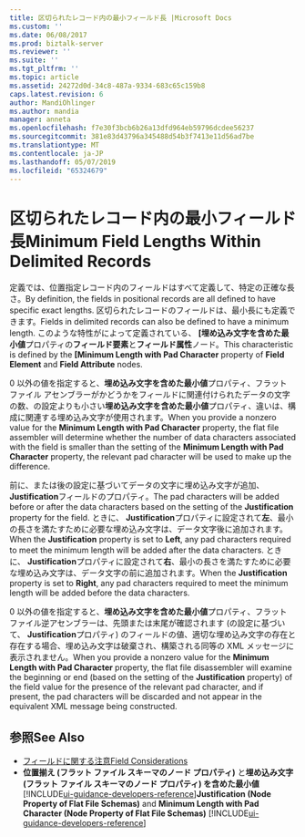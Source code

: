 ```yaml
---
title: 区切られたレコード内の最小フィールド長 |Microsoft Docs
ms.custom: ''
ms.date: 06/08/2017
ms.prod: biztalk-server
ms.reviewer: ''
ms.suite: ''
ms.tgt_pltfrm: ''
ms.topic: article
ms.assetid: 24272d0d-34c8-487a-9334-683c65c159b8
caps.latest.revision: 6
author: MandiOhlinger
ms.author: mandia
manager: anneta
ms.openlocfilehash: f7e30f3bcb6b26a13dfd964eb59796dcdee56237
ms.sourcegitcommit: 381e83d43796a345488d54b3f7413e11d56ad7be
ms.translationtype: MT
ms.contentlocale: ja-JP
ms.lasthandoff: 05/07/2019
ms.locfileid: "65324679"
---
```

# <a name="minimum-field-lengths-within-delimited-records"></a><span data-ttu-id="7a336-102">区切られたレコード内の最小フィールド長</span><span class="sxs-lookup"><span data-stu-id="7a336-102">Minimum Field Lengths Within Delimited Records</span></span>
<span data-ttu-id="7a336-103">定義では、位置指定レコード内のフィールドはすべて定義して、特定の正確な長さ。</span><span class="sxs-lookup"><span data-stu-id="7a336-103">By definition, the fields in positional records are all defined to have specific exact lengths.</span></span> <span data-ttu-id="7a336-104">区切られたレコードのフィールドは、最小長にも定義できます。</span><span class="sxs-lookup"><span data-stu-id="7a336-104">Fields in delimited records can also be defined to have a minimum length.</span></span> <span data-ttu-id="7a336-105">このような特性がによって定義されている、 **[埋め込み文字を含めた最小値**プロパティの**フィールド要素**と**フィールド属性**ノード。</span><span class="sxs-lookup"><span data-stu-id="7a336-105">This characteristic is defined by the **[Minimum Length with Pad Character** property of **Field Element** and **Field Attribute** nodes.</span></span>  

 <span data-ttu-id="7a336-106">0 以外の値を指定すると、**埋め込み文字を含めた最小値**プロパティ、フラット ファイル アセンブラーがかどうかをフィールドに関連付けられたデータの文字の数、の設定よりも小さい**埋め込み文字を含めた最小値**プロパティ、違いは、構成に関連する埋め込み文字が使用されます。</span><span class="sxs-lookup"><span data-stu-id="7a336-106">When you provide a nonzero value for the **Minimum Length with Pad Character** property, the flat file assembler will determine whether the number of data characters associated with the field is smaller than the setting of the **Minimum Length with Pad Character** property, the relevant pad character will be used to make up the difference.</span></span>  

 <span data-ttu-id="7a336-107">前に、または後の設定に基づいてデータの文字に埋め込み文字が追加、 **Justification**フィールドのプロパティ。</span><span class="sxs-lookup"><span data-stu-id="7a336-107">The pad characters will be added before or after the data characters based on the setting of the **Justification** property for the field.</span></span> <span data-ttu-id="7a336-108">ときに、 **Justification**プロパティに設定されて**左**、最小の長さを満たすために必要な埋め込み文字は、データ文字後に追加されます。</span><span class="sxs-lookup"><span data-stu-id="7a336-108">When the **Justification** property is set to **Left**, any pad characters required to meet the minimum length will be added after the data characters.</span></span> <span data-ttu-id="7a336-109">ときに、 **Justification**プロパティに設定されて**右**、最小の長さを満たすために必要な埋め込み文字は、データ文字の前に追加されます。</span><span class="sxs-lookup"><span data-stu-id="7a336-109">When the **Justification** property is set to **Right**, any pad characters required to meet the minimum length will be added before the data characters.</span></span>  

 <span data-ttu-id="7a336-110">0 以外の値を指定すると、**埋め込み文字を含めた最小値**プロパティ、フラット ファイル逆アセンブラーは、先頭または末尾が確認されます (の設定に基づいて、 **Justification**プロパティ) のフィールドの値、適切な埋め込み文字の存在と存在する場合、埋め込み文字は破棄され、構築される同等の XML メッセージに表示されません。</span><span class="sxs-lookup"><span data-stu-id="7a336-110">When you provide a nonzero value for the **Minimum Length with Pad Character** property, the flat file disassembler will examine the beginning or end (based on the setting of the **Justification** property) of the field value for the presence of the relevant pad character, and if present, the pad characters will be discarded and not appear in the equivalent XML message being constructed.</span></span>  

## <a name="see-also"></a><span data-ttu-id="7a336-111">参照</span><span class="sxs-lookup"><span data-stu-id="7a336-111">See Also</span></span>  
- [<span data-ttu-id="7a336-112">フィールドに関する注意</span><span class="sxs-lookup"><span data-stu-id="7a336-112">Field Considerations</span></span>](../core/field-considerations.md)   
- <span data-ttu-id="7a336-113">**位置揃え (フラット ファイル スキーマのノード プロパティ)** と**埋め込み文字 (フラット ファイル スキーマのノード プロパティ) を含めた最小値** [!INCLUDE[ui-guidance-developers-reference](../includes/ui-guidance-developers-reference.md)]</span><span class="sxs-lookup"><span data-stu-id="7a336-113">**Justification (Node Property of Flat File Schemas)** and **Minimum Length with Pad Character (Node Property of Flat File Schemas)** [!INCLUDE[ui-guidance-developers-reference](../includes/ui-guidance-developers-reference.md)]</span></span>

